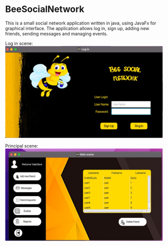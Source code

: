 # BeeSocialNetwork
This is a small social network application written in java, using JavaFx for  graphical interface.
The application allows log in, sign up, adding new friends, sending messages and managing events.

Log in scene:
![image](https://github.com/AndreiSuciu4/BeeSocialNetwork/blob/master/images/LogIn.png)

Principal scene:
![image](https://github.com/AndreiSuciu4/BeeSocialNetwork/blob/master/images/Untitled.png)
